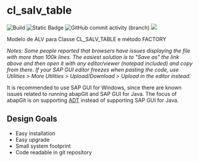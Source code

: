 # cl_salv_table


![Build](https://github.com/abapGit/abapGit/workflows/main-build/badge.svg)
![Static Badge](https://img.shields.io/badge/development-abap-blue)
![GitHub commit activity (branch)](https://img.shields.io/github/commit-activity/t/edmilson-nascimento/model-cl_salv_table)
<a href="https://github.com/edmilson-nascimento/model-cl_salv_table/contributors"><img src="https://img.shields.io/github/contributors/edmilson-nascimento/model-cl_salv_table"></a>

Modelo de ALV para Classe CL_SALV_TABLE e método FACTORY


*Notes: Some people reported that browsers have issues displaying the file with more than 100k lines. The easiest solution is to "Save as" the link above and then open it with any editor/viewer (notepad included) and copy from there. If your SAP GUI editor freezes when pasting the code, use Utilities > More Utilities > Upload/Download > Upload in the editor instead.*

It is recommended to use SAP GUI for Windows, since there are known issues related to running abapGit and SAP GUI for Java. The focus of abapGit is on supporting [ADT](https://github.com/abapGit/ADT_Frontend) instead of supporting SAP GUI for Java.

## Design Goals

- Easy installation
- Easy upgrade
- Small system footprint
- Code readable in git repository